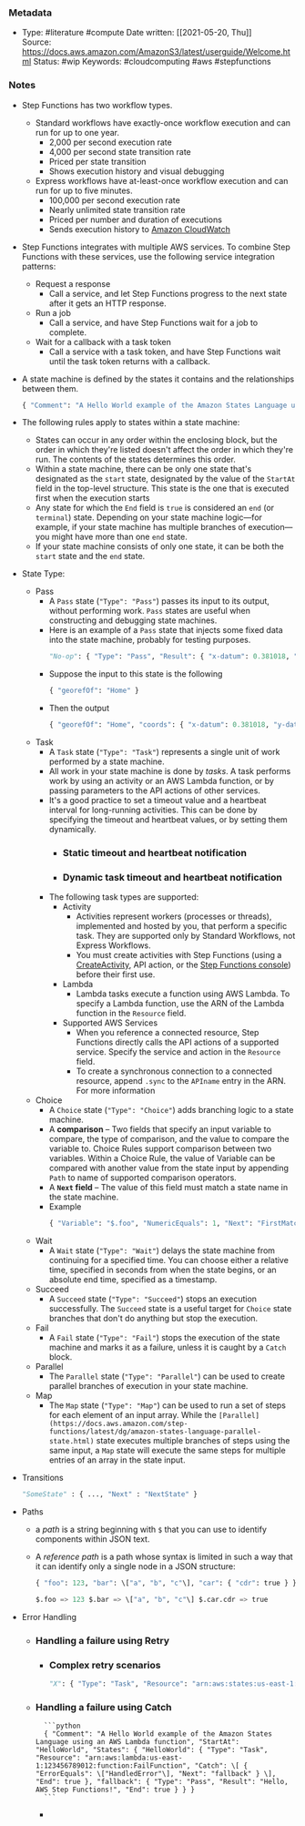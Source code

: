 ### Metadata

-  Type: #literature #compute
    Date written: [[2021-05-20, Thu]]  
    Source:  https://docs.aws.amazon.com/AmazonS3/latest/userguide/Welcome.html
    Status: #wip 
    Keywords:  #cloudcomputing #aws #stepfunctions
	
### Notes
- Step Functions has two workflow types. 
	- Standard workflows have exactly-once workflow execution and can run for up to one year. 
		- 2,000 per second execution rate
		- 4,000 per second state transition rate
		- Priced per state transition
		- Shows execution history and visual debugging
	- Express workflows have at-least-once workflow execution and can run for up to five minutes.
		- 100,000 per second execution rate
		- Nearly unlimited state transition rate
		- Priced per number and duration of executions
		- Sends execution history to [Amazon CloudWatch](https://aws.amazon.com/cloudwatch/)

- Step Functions integrates with multiple AWS services. To combine Step Functions with these services, use the following service integration patterns:
	- Request a response
		- Call a service, and let Step Functions progress to the next state after it gets an HTTP response.
	- Run a job
		- Call a service, and have Step Functions wait for a job to complete.
	- Wait for a callback with a task token
		- Call a service with a task token, and have Step Functions wait until the task token returns with a callback.

- A state machine is defined by the states it contains and the relationships between them.
	```python
	{ "Comment": "A Hello World example of the Amazon States Language using a Pass state", "StartAt": "HelloWorld", "States": { "HelloWorld": { "Type": "Pass", "Result": "Hello World!", "End": true } } }
	```
- The following rules apply to states within a state machine:
	- States can occur in any order within the enclosing block, but the order in which they're listed doesn't affect the order in which they're run. The contents of the states determines this order.
	- Within a state machine, there can be only one state that's designated as the `start` state, designated by the value of the `StartAt` field in the top-level structure. This state is the one that is executed first when the execution starts
	- Any state for which the `End` field is `true` is considered an `end` (or `terminal`) state. Depending on your state machine logic—for example, if your state machine has multiple branches of execution—you might have more than one `end` state.
	- If your state machine consists of only one state, it can be both the `start` state and the `end` state.
- State Type:
	- Pass
		- A `Pass` state (`"Type": "Pass"`) passes its input to its output, without performing work. `Pass` states are useful when constructing and debugging state machines.
		- Here is an example of a `Pass` state that injects some fixed data into the state machine, probably for testing purposes.
			```python
			"No-op": { "Type": "Pass", "Result": { "x-datum": 0.381018, "y-datum": 622.2269926397355 }, "ResultPath": "$.coords", "Next": "End" }
			```
		- Suppose the input to this state is the following
			```python
			{ "georefOf": "Home" }
			```
		- Then the output
			```python
			{ "georefOf": "Home", "coords": { "x-datum": 0.381018, "y-datum": 622.2269926397355 } }
			```
	- Task
		- A `Task` state (`"Type": "Task"`) represents a single unit of work performed by a state machine.
		- All work in your state machine is done by _tasks_. A task performs work by using an activity or an AWS Lambda function, or by passing parameters to the API actions of other services.
		- It's a good practice to set a timeout value and a heartbeat interval for long-running activities. This can be done by specifying the timeout and heartbeat values, or by setting them dynamically.
			- ### Static timeout and heartbeat notification
			- ### Dynamic task timeout and heartbeat notification
		- The following task types are supported:
			- Activity
				- Activities represent workers (processes or threads), implemented and hosted by you, that perform a specific task. They are supported only by Standard Workflows, not Express Workflows.
				- You must create activities with Step Functions (using a [CreateActivity](https://docs.aws.amazon.com/step-functions/latest/apireference/API_CreateActivity.html), API action, or the [Step Functions console](https://console.aws.amazon.com/states/home?region=us-east-1#/)) before their first use.
			- Lambda
				- Lambda tasks execute a function using AWS Lambda. To specify a Lambda function, use the ARN of the Lambda function in the `Resource` field.
			- Supported AWS Services
				- When you reference a connected resource, Step Functions directly calls the API actions of a supported service. Specify the service and action in the `Resource` field.
				- To create a synchronous connection to a connected resource, append `.sync` to the `APIname` entry in the ARN. For more information
	- Choice
		- A `Choice` state (`"Type": "Choice"`) adds branching logic to a state machine.
		- A **comparison** – Two fields that specify an input variable to compare, the type of comparison, and the value to compare the variable to. Choice Rules support comparison between two variables. Within a Choice Rule, the value of Variable can be compared with another value from the state input by appending `Path` to name of supported comparison operators.
		-  A **`Next` field** – The value of this field must match a state name in the state machine.
		-  Example
			```python
			{ "Variable": "$.foo", "NumericEquals": 1, "Next": "FirstMatchState" }
			```
	- Wait
		- A `Wait` state (`"Type": "Wait"`) delays the state machine from continuing for a specified time. You can choose either a relative time, specified in seconds from when the state begins, or an absolute end time, specified as a timestamp.
	- Succeed
		- A `Succeed` state (`"Type": "Succeed"`) stops an execution successfully. The `Succeed` state is a useful target for `Choice` state branches that don't do anything but stop the execution.
	- Fail
		- A `Fail` state (`"Type": "Fail"`) stops the execution of the state machine and marks it as a failure, unless it is caught by a `Catch` block.
	- Parallel
		- The `Parallel` state (`"Type": "Parallel"`) can be used to create parallel branches of execution in your state machine.
	- Map
		- The `Map` state (`"Type": "Map"`) can be used to run a set of steps for each element of an input array. While the `[Parallel](https://docs.aws.amazon.com/step-functions/latest/dg/amazon-states-language-parallel-state.html)` state executes multiple branches of steps using the same input, a `Map` state will execute the same steps for multiple entries of an array in the state input.

- Transitions
	```python
	"SomeState" : { ..., "Next" : "NextState" }
	```
- Paths
	- a _path_ is a string beginning with `$` that you can use to identify components within JSON text.
	- A _reference path_ is a path whose syntax is limited in such a way that it can identify only a single node in a JSON structure:
		```python
		{ "foo": 123, "bar": \["a", "b", "c"\], "car": { "cdr": true } }
		```
		
		```python
		$.foo => 123 $.bar => \["a", "b", "c"\] $.car.cdr => true
		```
- Error Handling
	- ### Handling a failure using Retry
		- ### Complex retry scenarios
			```python
			"X": { "Type": "Task", "Resource": "arn:aws:states:us-east-1:123456789012:task:X", "Next": "Y", "Retry": \[ { "ErrorEquals": \[ "ErrorA", "ErrorB" \], "IntervalSeconds": 1, "BackoffRate": 2.0, "MaxAttempts": 2 }, { "ErrorEquals": \[ "ErrorC" \], "IntervalSeconds": 5 } \], "Catch": \[ { "ErrorEquals": \[ "States.ALL" \], "Next": "Z" } \] }
			```
	- ### Handling a failure using Catch
			```python
			{ "Comment": "A Hello World example of the Amazon States Language using an AWS Lambda function", "StartAt": "HelloWorld", "States": { "HelloWorld": { "Type": "Task", "Resource": "arn:aws:lambda:us-east-1:123456789012:function:FailFunction", "Catch": \[ { "ErrorEquals": \["HandledError"\], "Next": "fallback" } \], "End": true }, "fallback": { "Type": "Pass", "Result": "Hello, AWS Step Functions!", "End": true } } }
			```
		- 